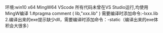 环境:win10 x64
MingW64
VScode
所有代码未曾在VS Studio运行,均使用MingW编译 
  1.#pragma comment ( lib,"xxx.lib" )  需要编译时添加命令:-lxxx.lib
  2.编译出来的exe提示缺少dll，需要编译时添加命令：-static（编译出来的exe体积会大很多）

